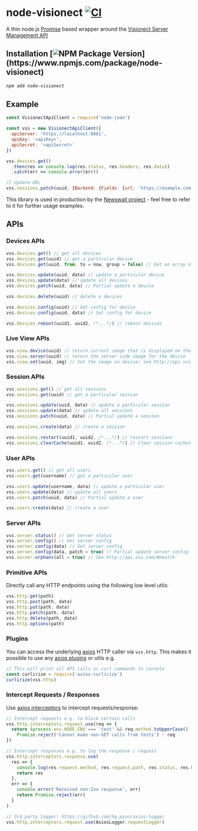 # node-visionect [![CI](https://github.com/pathikrit/node-visionect/actions/workflows/ci.yml/badge.svg?branch=main)](https://github.com/pathikrit/node-visionect/actions/workflows/ci.yml)

A thin node.js [Promise](https://developer.mozilla.org/en-US/docs/Web/JavaScript/Reference/Global_Objects/Promise) based wrapper around the [Visionect Server Management API](http://api.visionect.com/)

## Installation [![NPM Package Version](https://img.shields.io/npm/v/node-visionect.svg?)](https://www.npmjs.com/package/node-visionect)
```sh
npm add node-visionect
```
## Example
```js
const VisionectApiClient = require('node-joan')

const vss = new VisionectApiClient({
  apiServer: 'https://localhost:8081',
  apiKey: '<apiKey>',
  apiSecret: '<apiSecret>'
})

vss.devices.get()
  .then(res => console.log(res.status, res.headers, res.data))
  .catch(err => console.error(err))

// Update URL
vss.sessions.patch(uuid, {Backend: {Fields: {url: 'https://example.com'}}})
```
This library is used in production by the [Newswall project](https://github.com/pathikrit/newswall) - feel free to refer to it for further usage examples.

## APIs

### Devices APIs
```js
vss.devices.get() // get all devices
vss.devices.get(uuid) // get a particular device
vss.devices.get(uuid, from, to = now, group = false) // Get an array of historical statuses; See http://api.vss.com/#device-status-device-status

vss.devices.update(uuid, data) // update a particular device
vss.devices.update(data) // update all devices
vss.devices.patch(uuid, data) // Partial update a device

vss.devices.delete(uuid) // delete a devices

vss.devices.config(uuid) // Get config for device
vss.devices.config(uuid, data) // Set config for device

vss.devices.reboot(uuid1, uuid2, /*...*/) // reboot devices
```

### Live View APIs
```js
vss.view.device(uuid) // return current image that is displayed on the device
vss.view.server(uuid) // return the server side image for the device
vss.view.set(uuid, img) // Set the image on device; see http://api.vss.com/#backends
```

### Session APIs
```js
vss.sessions.get() // get all sessions
vss.sessions.get(uuid) // get a particular session

vss.sessions.update(uuid, data) // update a particular session
vss.sessions.update(data) // update all sessions
vss.sessions.patch(uuid, data) // Partial update a session

vss.sessions.create(data) // create a session

vss.sessions.restart(uuid1, uuid2, /*...*/) // restart sessions
vss.sessions.clearCache(uuid1, uuid2, /*...*/) // clear session caches
```

### User APIs
```js
vss.users.get() // get all users
vss.users.get(username) // get a particular user

vss.users.update(username, data) // update a particular user
vss.users.update(data) // update all users
vss.users.patch(uuid, data) // Partial update a user

vss.users.create(data) // create a user
```

### Server APIs
```js
vss.server.status() // Get server status
vss.server.config() // Get server config
vss.server.config(data) // Set server config
vss.server.config(data, patch = true) // Partial update server config
vss.server.orphans(all = true) // See http://api.vss.com/#health
```

### Primitive APIs
Directly call any HTTP endpoints using the following low level utils:
```js
vss.http.get(path)
vss.http.post(path, data)
vss.http.put(path, data)
vss.http.patch(path, data)
vss.http.delete(path, data)
vss.http.options(path)
```

### Plugins
You can access the underlying [axios](https://axios-http.com/) HTTP caller via `vss.http`.
This makes it possible to use any [axios plugins](https://www.npmjs.com/search?ranking=popularity&q=axios) or utils e.g.
```js
// This will print all API calls as curl commands to console
const curlirize = require('axios-curlirize')
curlirize(vss.http)
```

### Intercept Requests / Responses
Use [axios interceptors](https://axios-http.com/docs/interceptors) to intercept requests/response:
```js
// Intercept requests e.g. to block certain calls
vss.http.interceptors.request.use(req => {
  return (process.env.NODE_ENV === 'test' && req.method.toUpperCase() !== 'GET') ? 
    Promise.reject('Cannot make non-GET calls from tests') : req
})

// Intercept responses e.g. to log the response / request
vss.http.interceptors.response.use(
  res => {
    console.log(res.request.method, res.request.path, res.status, res.headers)
    return res
  },
  err => {
    console.error('Received non-2xx response', err)
    return Promise.reject(err)
  }
)

// 3rd party logger: https://github.com/hg-pyun/axios-logger
vss.http.interceptors.request.use(AxiosLogger.requestLogger)
```
